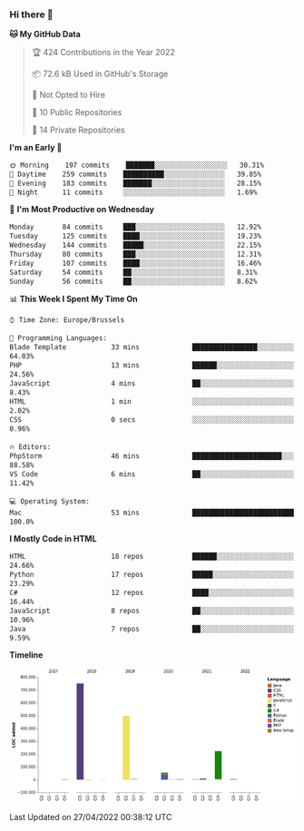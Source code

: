 ### Hi there 👋

<!--START_SECTION:waka-->
**🐱 My GitHub Data** 

> 🏆 424 Contributions in the Year 2022
 > 
> 📦 72.6 kB Used in GitHub's Storage 
 > 
> 🚫 Not Opted to Hire
 > 
> 📜 10 Public Repositories 
 > 
> 🔑 14 Private Repositories  
 > 
**I'm an Early 🐤** 

```text
🌞 Morning    197 commits    ███████░░░░░░░░░░░░░░░░░░   30.31% 
🌆 Daytime    259 commits    ██████████░░░░░░░░░░░░░░░   39.85% 
🌃 Evening    183 commits    ███████░░░░░░░░░░░░░░░░░░   28.15% 
🌙 Night      11 commits     ░░░░░░░░░░░░░░░░░░░░░░░░░   1.69%

```
📅 **I'm Most Productive on Wednesday** 

```text
Monday       84 commits     ███░░░░░░░░░░░░░░░░░░░░░░   12.92% 
Tuesday      125 commits    ████░░░░░░░░░░░░░░░░░░░░░   19.23% 
Wednesday    144 commits    █████░░░░░░░░░░░░░░░░░░░░   22.15% 
Thursday     80 commits     ███░░░░░░░░░░░░░░░░░░░░░░   12.31% 
Friday       107 commits    ████░░░░░░░░░░░░░░░░░░░░░   16.46% 
Saturday     54 commits     ██░░░░░░░░░░░░░░░░░░░░░░░   8.31% 
Sunday       56 commits     ██░░░░░░░░░░░░░░░░░░░░░░░   8.62%

```


📊 **This Week I Spent My Time On** 

```text
⌚︎ Time Zone: Europe/Brussels

💬 Programming Languages: 
Blade Template           33 mins             ████████████████░░░░░░░░░   64.03% 
PHP                      13 mins             ██████░░░░░░░░░░░░░░░░░░░   24.56% 
JavaScript               4 mins              ██░░░░░░░░░░░░░░░░░░░░░░░   8.43% 
HTML                     1 min               ░░░░░░░░░░░░░░░░░░░░░░░░░   2.02% 
CSS                      0 secs              ░░░░░░░░░░░░░░░░░░░░░░░░░   0.96%

🔥 Editors: 
PhpStorm                 46 mins             ██████████████████████░░░   88.58% 
VS Code                  6 mins              ██░░░░░░░░░░░░░░░░░░░░░░░   11.42%

💻 Operating System: 
Mac                      53 mins             █████████████████████████   100.0%

```

**I Mostly Code in HTML** 

```text
HTML                     18 repos            ██████░░░░░░░░░░░░░░░░░░░   24.66% 
Python                   17 repos            █████░░░░░░░░░░░░░░░░░░░░   23.29% 
C#                       12 repos            ████░░░░░░░░░░░░░░░░░░░░░   16.44% 
JavaScript               8 repos             ██░░░░░░░░░░░░░░░░░░░░░░░   10.96% 
Java                     7 repos             ██░░░░░░░░░░░░░░░░░░░░░░░   9.59%

```


**Timeline**

![Chart not found](https://raw.githubusercontent.com/guillaumedeplancke/guillaumedeplancke/main/charts/bar_graph.png) 


 Last Updated on 27/04/2022 00:38:12 UTC
<!--END_SECTION:waka-->
